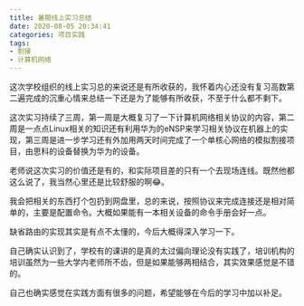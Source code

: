 ```yaml
---
title: 暑期线上实习总结
date: 2020-08-05 20:34:41
categories: 项目实践
tags: 
- 割接
- 计算机网络
---
```


这次学校组织的线上实习总的来说还是有所收获的，我怀着内心还没有复习高数第二遍完成的沉重心情来总结一下还是为了能够有所收获，不至于什么都不剩下。

这次实习持续了三周，第一周是大概复习了一下计算机网络相关协议的内容，第二周是一点点Linux相关的知识还有利用华为的eNSP来学习相关协议在机器上的实现，第三周是进一步学习还有外加用两天时间完成了一个单核心网络的模拟割接项目，由思科的设备替换为华为的设备。

老师说这次实习的价值还是有的，和实际项目差的只有一个去现场连线。既然他都这么说了，我当然心里还是比较舒服的啊😂。

我会把相关的东西打个包扔到网盘里，总的来说，按照协议来完成连接还是相对简单的，主要是配置命令。大概如果能有一本相关设备的命令手册会好一点。

缺省路由的实现其实是有点不太懂的，今后大概得深入学习一下。

自己确实认识到了，学校有的课讲的是真的太过偏向理论没有实践了，培训机构的培训虽然为一些大学内老师所不齿，但是如果能够两相结合，其实效果感觉是不错的。

自己也确实感觉在实践方面有很多的问题，希望能够在今后的学习中加以补足。

